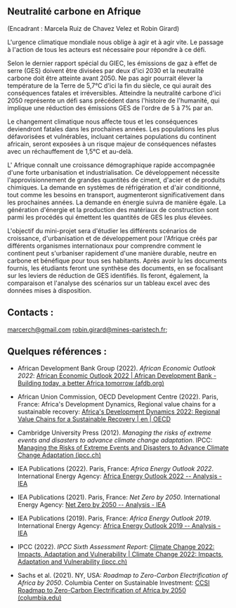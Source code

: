 ## Neutralité carbone en Afrique

(Encadrant : Marcela Ruiz de Chavez Velez et Robin Girard)

 L'urgence climatique mondiale nous oblige à agir et à agir vite. Le
passage à l'action de tous les acteurs est nécessaire pour répondre à ce
défi.

Selon le dernier rapport spécial du GIEC, les émissions de gaz à effet
de serre (GES) doivent être divisées par deux d'ici 2030 et la
neutralité carbone doit être atteinte avant 2050. Ne pas agir pourrait
élever la température de la Terre de 5,7°C d'ici la fin du siècle, ce
qui aurait des conséquences fatales et irréversibles. Atteindre la
neutralité carbone d'ici 2050 représente un défi sans précédent dans
l'histoire de l'humanité, qui implique une réduction des émissions GES
de l'ordre de 5 à 7% par an.

Le changement climatique nous affecte tous et les conséquences
deviendront fatales dans les prochaines années. Les populations les plus
défavorisées et vulnérables, incluant certaines populations du continent
africain, seront exposées à un risque majeur de conséquences néfastes
avec un réchauffement de 1,5°C et au-delà.

L' Afrique connaît une croissance démographique rapide accompagnée d'une
forte urbanisation et industrialisation. Ce développement nécessite
l'approvisionnement de grandes quantités de ciment, d'acier et de
produits chimiques. La demande en systèmes de réfrigération et d'air
conditionné, tout comme les besoins en transport, augmenteront
significativement dans les prochaines années. La demande en énergie
suivra de manière égale. La génération d'énergie et la production des
matériaux de construction sont parmi les procédés qui émettent les
quantités de GES les plus élevées.

L'objectif du mini-projet sera d'étudier les différents scénarios de
croissance, d'urbanisation et de développement pour l'Afrique créés par
différents organismes internationaux pour comprendre comment le
continent peut s'urbaniser rapidement d'une manière durable, neutre en
carbone et bénéfique pour tous ses habitants. Après avoir lu les
documents fournis, les étudiants feront une synthèse des documents, en
se focalisant sur les leviers de réduction de GES identifiés. Ils
feront, également, la comparaison et l'analyse des scénarios sur un
tableau excel avec des données mises à disposition.

## Contacts :

[marcerch\@gmail.com](mailto:marcerch@gmail.com)
[robin.girard\@mines-paristech.fr](mailto:robin.girard@mines-paristech.fr);


## Quelques références :

-   African Development Bank Group (2022). *African Economic Outlook 2022*: [African Economic Outlook 2022 \| African Development Bank - Building today, a better Africa tomorrow (afdb.org)](https://www.afdb.org/en/documents/african-economic-outlook-2022)

-   African Union Commission, OECD Development Centre (2022). Paris, France: Africa's Development Dynamics, Regional value chains for a sustainable recovery: [Africa\'s Development Dynamics 2022: Regional Value Chains for a Sustainable Recovery \| en \| OECD](https://www.oecd.org/dev/africa-s-development-dynamics-3290877b-en.htm)

-   Cambridge University Press (2012). *Managing the risks of extreme events and disasters to advance climate change adaptation*. IPCC: [Managing the Risks of Extreme Events and Disasters to Advance Climate Change Adaptation (ipcc.ch)](https://www.ipcc.ch/site/assets/uploads/2018/03/SREX_Full_Report-1.pdf)

-   IEA Publications (2022). Paris, France: *Africa Energy Outlook 2022*. International Energy Agency: [Africa Energy Outlook 2022 -- Analysis - IEA](https://www.iea.org/reports/africa-energy-outlook-2022)

-   IEA Publications (2021). Paris, France: *Net Zero by 2050*. International Energy Agency: [Net Zero by 2050 -- Analysis - IEA](https://www.iea.org/reports/net-zero-by-2050)

-   IEA Publications (2019). Paris, France: *Africa Energy Outlook 2019*. International Energy Agency: [Africa Energy Outlook 2019 -- Analysis - IEA](https://www.iea.org/reports/africa-energy-outlook-2019)

-   IPCC (2022). *IPCC Sixth Assessment Report*: [Climate Change 2022: Impacts, Adaptation and Vulnerability \| Climate Change 2022: Impacts, Adaptation and Vulnerability (ipcc.ch)](https://www.ipcc.ch/report/ar6/wg2/)

-   Sachs et al. (2021). NY, USA: *Roadmap to Zero-Carbon Electrification of Africa by 2050*. Columbia Center on Sustainable Investment: [CCSI Roadmap to Zero-Carbon Electrification of Africa by 2050 (columbia.edu)](https://ccsi.columbia.edu/sites/default/files/content/ccsi-roadmap-zero-carbon-electrification-africa.pdf)
